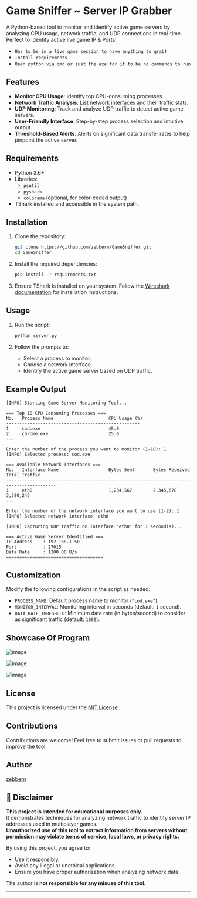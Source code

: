 # Game Sniffer ~ Server IP Grabber 

A Python-based tool to monitor and identify active game servers by analyzing CPU usage, network traffic, and UDP connections in real-time.
Perfect to identify active live game IP & Ports! 

- `Has to be in a live game session to have anything to grab!`
- `Install requirements`
- `Open python via cmd or just the exe for it to be no commands to run`

## Features
- **Monitor CPU Usage**: Identify top CPU-consuming processes.
- **Network Traffic Analysis**: List network interfaces and their traffic stats.
- **UDP Monitoring**: Track and analyze UDP traffic to detect active game servers.
- **User-Friendly Interface**: Step-by-step process selection and intuitive output.
- **Threshold-Based Alerts**: Alerts on significant data transfer rates to help pinpoint the active server.


## Requirements
- Python 3.6+
- Libraries:
  - `psutil`
  - `pyshark`
  - `colorama` (optional, for color-coded output)
- TShark installed and accessible in the system path.

## Installation
1. Clone the repository:
   ```bash
   git clone https://github.com/zebbern/GameSniffer.git
   cd GameSniffer
   ```

2. Install the required dependencies:
   ```bash
   pip install -r requirements.txt
   ```

3. Ensure TShark is installed on your system. Follow the [Wireshark documentation](https://www.wireshark.org/download.html) for installation instructions.

## Usage
1. Run the script:
   ```bash
   python server.py
   ```

2. Follow the prompts to:
   - Select a process to monitor.
   - Choose a network interface.
   - Identify the active game server based on UDP traffic.

## Example Output
```
[INFO] Starting Game Server Monitoring Tool...

=== Top 10 CPU Consuming Processes ===
No.   Process Name                     CPU Usage (%)
---------------------------------------------------
1     cod.exe                          45.0
2     chrome.exe                       25.0
...

Enter the number of the process you want to monitor (1-10): 1
[INFO] Selected process: cod.exe

=== Available Network Interfaces ===
No.   Interface Name                   Bytes Sent       Bytes Received       Total Traffic
-----------------------------------------------------------------------------------------
1     eth0                             1,234,567        2,345,678            3,580,245
...

Enter the number of the network interface you want to use (1-2): 1
[INFO] Selected network interface: eth0

[INFO] Capturing UDP traffic on interface 'eth0' for 1 second(s)...

=== Active Game Server Identified ===
IP Address    : 192.168.1.50
Port          : 27015
Data Rate     : 1200.00 B/s
=====================================
```

## Customization
Modify the following configurations in the script as needed:
- `PROCESS_NAME`: Default process name to monitor (`"cod.exe"`).
- `MONITOR_INTERVAL`: Monitoring interval in seconds (default: `1` second).
- `DATA_RATE_THRESHOLD`: Minimum data rate (in bytes/second) to consider as significant traffic (default: `1000`).

## Showcase Of Program
![image](https://github.com/user-attachments/assets/3d2fa07d-4285-49f2-81a5-68b0e24ac5e8)

![image](https://github.com/user-attachments/assets/2cc6b4ee-5016-4edf-aab1-4e7f26fc1602)

![image](https://github.com/user-attachments/assets/485e8763-3486-4643-b34d-798794b4ae5a)

## License
This project is licensed under the [MIT License](LICENSE).

## Contributions
Contributions are welcome! Feel free to submit issues or pull requests to improve the tool.

## Author
[zebbern](https://github.com/zebbern)

## 🚨 Disclaimer
**This project is intended for educational purposes only.**  
It demonstrates techniques for analyzing network traffic to identify server IP addresses used in multiplayer games.  
**Unauthorized use of this tool to extract information from servers without permission may violate terms of service, local laws, or privacy rights.**

By using this project, you agree to:
- Use it responsibly.
- Avoid any illegal or unethical applications.
- Ensure you have proper authorization when analyzing network data.

The author is **not responsible for any misuse of this tool.**

---

